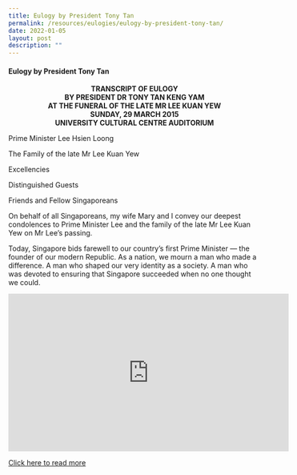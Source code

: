 ```yaml
---
title: Eulogy by President Tony Tan
permalink: /resources/eulogies/eulogy-by-president-tony-tan/
date: 2022-01-05
layout: post
description: ""
---
```

#### Eulogy by President Tony Tan 
<center><b>TRANSCRIPT OF EULOGY<br>
BY PRESIDENT DR TONY TAN KENG YAM<br>
AT THE FUNERAL OF THE LATE MR LEE KUAN YEW<br>
SUNDAY, 29 MARCH 2015<br>
UNIVERSITY CULTURAL CENTRE AUDITORIUM</b></center>

Prime Minister Lee Hsien Loong

The Family of the late Mr Lee Kuan Yew

Excellencies

Distinguished Guests

Friends and Fellow Singaporeans

On behalf of all Singaporeans, my wife Mary and I convey our deepest condolences to Prime Minister Lee and the family of the late Mr Lee Kuan Yew on Mr Lee’s passing.

Today, Singapore bids farewell to our country’s first Prime Minister — the founder of our modern Republic. As a nation, we mourn a man who made a difference. A man who shaped our very identity as a society. A man who was devoted to ensuring that Singapore succeeded when no one thought we could.

<iframe width="560" height="315" src="https://www.youtube.com/embed/qQzR-MUd_dE" title="YouTube video player" frameborder="0" allow="accelerometer; autoplay; clipboard-write; encrypted-media; gyroscope; picture-in-picture" allowfullscreen></iframe>

[Click here to read more](/files/eulogies/Transcript-of-Eulogy-by-President-Dr-Tony-Tan-Keng-Yam-29-March-2015.pdf)